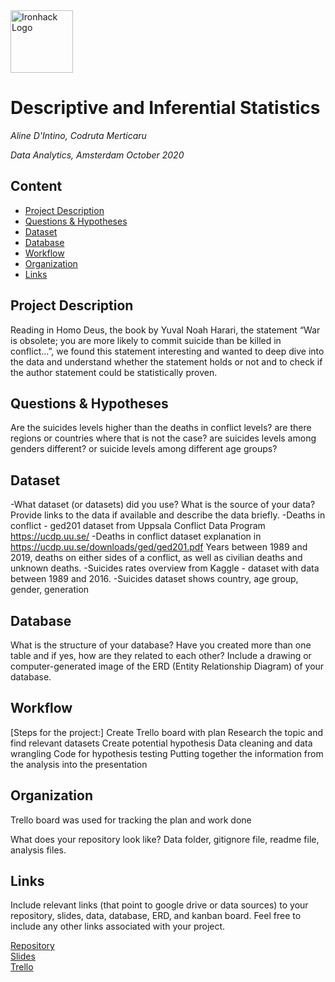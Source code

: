 <img src="https://bit.ly/2VnXWr2" alt="Ironhack Logo" width="100"/>

# Descriptive and Inferential Statistics
*Aline D'Intino, Codruta Merticaru*

*Data Analytics, Amsterdam October 2020*

## Content
- [Project Description](#project-description)
- [Questions & Hypotheses](#questions-hypotheses)
- [Dataset](#dataset)
- [Database](#database)
- [Workflow](#workflow)
- [Organization](#organization)
- [Links](#links)


## Project Description
Reading in Homo Deus, the book by Yuval Noah Harari, the statement “War is obsolete; you are more likely to commit suicide than be killed in conflict...”, we found this statement interesting and wanted to deep dive into the data and understand whether the statement holds or not and to check if the author statement could be statistically proven.

## Questions & Hypotheses
Are the suicides levels higher than the deaths in conflict levels? are there regions or countries where that is not the case? are suicides levels among genders different? or suicide levels among different age groups?

## Dataset
-What dataset (or datasets) did you use? What is the source of your data? Provide links to the data if available and describe the data briefly.
-Deaths in conflict - ged201 dataset from Uppsala Conflict Data Program https://ucdp.uu.se/ 
-Deaths in conflict dataset explanation in https://ucdp.uu.se/downloads/ged/ged201.pdf Years between 1989 and 2019, deaths on either sides of a conflict, as well as civilian deaths and unknown deaths.
-Suicides rates overview from Kaggle - dataset with data between 1989 and 2016. 
-Suicides dataset shows country, age group, gender, generation


## Database
What is the structure of your database? Have you created more than one table and if yes, how are they related to each other? Include a drawing or computer-generated image of the ERD (Entity Relationship Diagram) of your database.

## Workflow
[Steps for the project:]
Create Trello board with plan
Research the topic and find relevant datasets
Create potential hypothesis 
Data cleaning and data wrangling
Code for hypothesis testing
Putting together the information from the analysis into the presentation

## Organization
Trello board was used for tracking the plan and work done

What does your repository look like? Data folder, gitignore file, readme file, analysis files.

## Links
Include relevant links (that point to google drive or data sources) to your repository, slides, data, database, ERD, and kanban board. Feel free to include any other links associated with your project.

[Repository](https://github.com/alinedintino/project4-statistics)  
[Slides](https://slides.com/)  
[Trello](https://trello.com/b/SmEpjACd/project-4-aline-codruta)  
